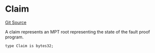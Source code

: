 # Claim
[Git Source](https://github.com/ethereum-optimism/optimism/blob/c6ae546047e96fbfd2d0f78febba2885aab34f5f/src/types/Types.sol)

A claim represents an MPT root representing the state of the fault proof program.


```solidity
type Claim is bytes32;
```

